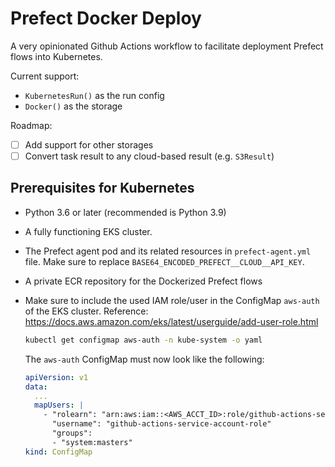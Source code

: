# Prefect Docker Deploy

A very opinionated Github Actions workflow to facilitate deployment Prefect flows into Kubernetes.

Current support:

- `KubernetesRun()` as the run config
- `Docker()` as the storage

Roadmap:

- [ ] Add support for other storages
- [ ] Convert task result to any cloud-based result (e.g. `S3Result`)

## Prerequisites for Kubernetes

- Python 3.6 or later (recommended is Python 3.9)
- A fully functioning EKS cluster.
- The Prefect agent pod and its related resources in `prefect-agent.yml` file. Make sure to replace `BASE64_ENCODED_PREFECT__CLOUD__API_KEY`.
- A private ECR repository for the Dockerized Prefect flows
- Make sure to include the used IAM role/user in the ConfigMap `aws-auth` of the EKS cluster. Reference: https://docs.aws.amazon.com/eks/latest/userguide/add-user-role.html

  ```bash
  kubectl get configmap aws-auth -n kube-system -o yaml
  ```

  The `aws-auth` ConfigMap must now look like the following:

  ```yaml
  apiVersion: v1
  data:
    ...
    mapUsers: |
      - "rolearn": "arn:aws:iam::<AWS_ACCT_ID>:role/github-actions-service-account-role"
        "username": "github-actions-service-account-role"
        "groups":
        - "system:masters"
  kind: ConfigMap
  ```
